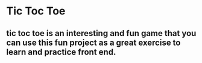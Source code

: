 # Tic Toc Toe
## tic toc toe is an interesting and fun game that you can use this fun project as a great exercise to learn and practice front end.